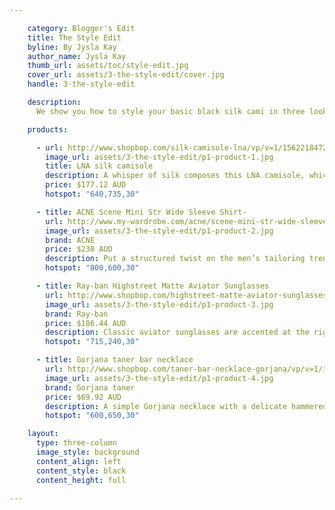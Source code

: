 ```yaml
---

    category: Blogger's Edit
    title: The Style Edit
    byline: By Jysla Kay
    author_name: Jysla Kay
    thumb_url: assets/toc/style-edit.jpg
    cover_url: assets/3-the-style-edit/cover.jpg
    handle: 3-the-style-edit

    description:
      We show you how to style your basic black silk cami in three looks with blogger Jysla Kay - for day, for night and for a piece simply layered underneath it all. Whether worn alone or layered, a beautiful silk camisole is destined for any woman’s wardrobe. For the women who like to keep their prints to a minimal, get inspired by our take of a fresh twist on a classic look!

    products:

      - url: http://www.shopbop.com/silk-camisole-lna/vp/v=1/1562218472.htm?fm=search-shopbysize
        image_url: assets/3-the-style-edit/p1-product-1.jpg
        title: LNA silk camisole
        description: A whisper of silk composes this LNA camisole, which features an asymmetrical hemline. Spaghetti straps trace the shoulders and crisscross at the back.  Semi-sheer.
        price: $177.12 AUD
        hotspot: "640,735,30"

      - title: ACNE Scene Mini Str Wide Sleeve Shirt-
        url: http://www.my-wardrobe.com/acne/scene-mini-str-wide-sleeve-shirt-631036
        image_url: assets/3-the-style-edit/p1-product-2.jpg
        brand: ACNE
        price: $230 AUD
        description: Put a structured twist on the men’s tailoring trend with this shirt from Acne, which takes tuxedo styling and lends it an over-sized modern feel. Ideal with ultra-slim black trousers in wool or leather, this is a fashion-forward way to update your classic white shirt for work.
        hotspot: "800,600,30"

      - title: Ray-ban Highstreet Matte Aviator Sunglasses
        url: http://www.shopbop.com/highstreet-matte-aviator-sunglasses-ray/vp/v=1/1593573019.htm?folderID=2534374302094311&fm=other-shopbysize&colorId=58684
        image_url: assets/3-the-style-edit/p1-product-3.jpg
        brand: Ray-ban
        price: $186.44 AUD
        description: Classic aviator sunglasses are accented at the right lens with Ray-Ban's signature logo lettering. Made in Italy.
        hotspot: "715,240,30"

      - title: Gorjana taner bar necklace
        url: http://www.shopbop.com/taner-bar-necklace-gorjana/vp/v=1/1559721636.htm?folderID=2534374302033527&colorId=29109&extid=affprg-4441350
        image_url: assets/3-the-style-edit/p1-product-4.jpg
        brand: Gorjana taner
        price: $69.92 AUD
        description: A simple Gorjana necklace with a delicate hammered bar. Ring clasp. 14k gold. Made in the USA.
        hotspot: "600,650,30"

    layout:
      type: three-column
      image_style: background
      content_align: left
      content_style: black
      content_height: full

---
```

